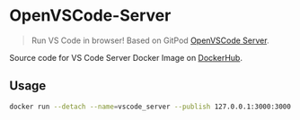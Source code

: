 # OpenVSCode-Server

> Run VS Code in browser! Based on GitPod [OpenVSCode Server](https://github.com/gitpod-io/openvscode-server).

Source code for VS Code Server Docker Image on [DockerHub](https://hub.docker.com/repository/docker/crazyuploader/vscode_server).

## Usage

```bash
docker run --detach --name=vscode_server --publish 127.0.0.1:3000:3000 --restart=unless-stopped crazyuploader/vscode_server
```
